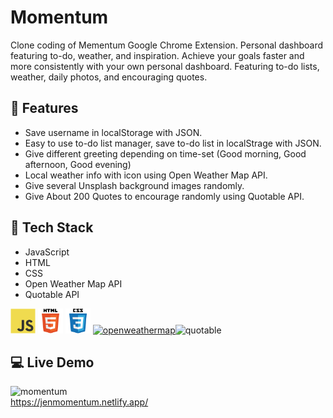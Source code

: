 # Momentum
Clone coding of Mementum Google Chrome Extension.
Personal dashboard featuring to-do, weather, and inspiration.
Achieve your goals faster and more consistently with your own personal dashboard. 
Featuring to-do lists, weather, daily photos, and encouraging quotes. <br>

## 🌱 Features 
- Save username in localStorage with JSON.
- Easy to use to-do list manager, save to-do list in localStrage with JSON.
- Give different greeting depending on time-set (Good morning, Good afternoon, Good evening)
- Local weather info with icon using Open Weather Map API.
- Give several Unsplash background images randomly.
- Give About 200 Quotes to encourage randomly using Quotable API. 

## 📌 Tech Stack
- JavaScript
- HTML
- CSS
- Open Weather Map API
- Quotable API

<img src="https://raw.githubusercontent.com/devicons/devicon/master/icons/javascript/javascript-original.svg" alt="javascript" width="40" height="40"/> <img src="https://raw.githubusercontent.com/devicons/devicon/master/icons/html5/html5-original-wordmark.svg" alt="html5" width="40" height="40"/> <a href="https://www.w3schools.com/css/" target="_blank" rel="noreferrer"> <img src="https://raw.githubusercontent.com/devicons/devicon/master/icons/css3/css3-original-wordmark.svg" alt="css3" width="40" height="40"/></a> <a href="https://developer.mozilla.org/en-US/docs/Web/JavaScript" target="_blank" rel="noreferrer"> <img src="https://upload.wikimedia.org/wikipedia/commons/thumb/f/f6/OpenWeather-Logo.jpg/384px-OpenWeather-Logo.jpg" alt="openweathermap" width="auto" height="40"/></a>![quotable](https://user-images.githubusercontent.com/97131199/168965863-e4a395e1-cd69-4d98-ad30-af5573afa02a.jpg)



## :computer: Live Demo
![momentum](https://user-images.githubusercontent.com/97131199/167239249-176f0ebf-569e-41f7-a84a-fb1ddde2edfb.gif)<br>
  https://jenmomentum.netlify.app/

